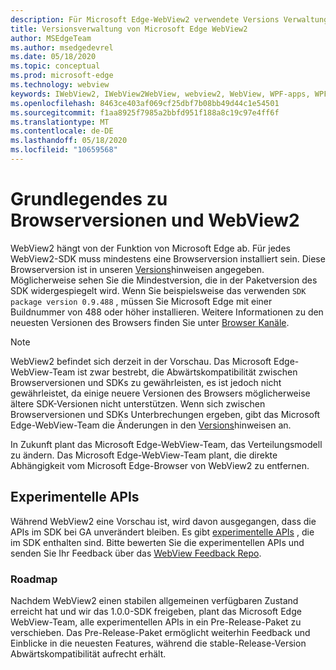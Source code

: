 ```yaml
---
description: Für Microsoft Edge-WebView2 verwendete Versions Verwaltungsmodelle
title: Versionsverwaltung von Microsoft Edge WebView2
author: MSEdgeTeam
ms.author: msedgedevrel
ms.date: 05/18/2020
ms.topic: conceptual
ms.prod: microsoft-edge
ms.technology: webview
keywords: IWebView2, IWebView2WebView, webview2, WebView, WPF-apps, WPF, Edge, ICoreWebView2, ICoreWebView2Host, Browser-Steuerelement, Edge-HTML
ms.openlocfilehash: 8463ce403af069cf25dbf7b08bb49d44c1e54501
ms.sourcegitcommit: f1aa8925f7985a2bbfd951f188a8c19c97e4ff6f
ms.translationtype: MT
ms.contentlocale: de-DE
ms.lasthandoff: 05/18/2020
ms.locfileid: "10659568"
---
```

# Grundlegendes zu Browserversionen und WebView2  

WebView2 hängt von der Funktion von Microsoft Edge ab.  Für jedes WebView2-SDK muss mindestens eine Browserversion installiert sein.  Diese Browserversion ist in unseren [Versions][Webview2Releasenotes]hinweisen angegeben.  Möglicherweise sehen Sie die Mindestversion, die in der Paketversion des SDK widergespiegelt wird.  Wenn Sie beispielsweise das verwenden `SDK package version 0.9.488` , müssen Sie Microsoft Edge mit einer Buildnummer von 488 oder höher installieren.  Weitere Informationen zu den neuesten Versionen des Browsers finden Sie unter [Browser Kanäle][DeployedgeChannels].  

> [!NOTE]
> WebView2 befindet sich derzeit in der Vorschau.  Das Microsoft Edge-WebView-Team ist zwar bestrebt, die Abwärtskompatibilität zwischen Browserversionen und SDKs zu gewährleisten, es ist jedoch nicht gewährleistet, da einige neuere Versionen des Browsers möglicherweise ältere SDK-Versionen nicht unterstützen.  Wenn sich zwischen Browserversionen und SDKs Unterbrechungen ergeben, gibt das Microsoft Edge-WebView-Team die Änderungen in den [Versions][Webview2Releasenotes]hinweisen an.  

In Zukunft plant das Microsoft Edge-WebView-Team, das Verteilungsmodell zu ändern.  Das Microsoft Edge-WebView-Team plant, die direkte Abhängigkeit vom Microsoft Edge-Browser von WebView2 zu entfernen.  <!--To learn more, see [WebView2 Runtime][Webview2IndexEdgeRuntime] in the [Distribution][Webview2Distibution] section.  -->  

<!--todo: dd link to distribution.md after publication  -->  

## Experimentelle APIs  

Während WebView2 eine Vorschau ist, wird davon ausgegangen, dass die APIs im SDK bei GA unverändert bleiben.  Es gibt [experimentelle APIs][Webview2ReferenceWin3209488Experimental] , die im SDK enthalten sind.  Bitte bewerten Sie die experimentellen APIs und senden Sie Ihr Feedback über das [WebView Feedback Repo][GithubMicrosoftedgeWebviewfeedback].  

### Roadmap  

Nachdem WebView2 einen stabilen allgemeinen verfügbaren Zustand erreicht hat und wir das 1.0.0-SDK freigeben, plant das Microsoft Edge WebView-Team, alle experimentellen APIs in ein Pre-Release-Paket zu verschieben.  Das Pre-Release-Paket ermöglicht weiterhin Feedback und Einblicke in die neuesten Features, während die stable-Release-Version Abwärtskompatibilität aufrecht erhält.  

<!--links -->

[Webview2Distibution]: ./distribution.md "nicht vorhanden | Microsoft docs"  
[Webview2IndexEdgeRuntime]: ../index.md#microsoft-edge-webview2-runtime "Microsoft Edge WebView2 Runtime – Microsoft Edge WebView2 (Developer Preview) | Microsoft docs"  
[Webview2ReferenceWin3209488Experimental]: ../reference/win32/0-9-488-reference-webview2.md#experimental "Experimental-Reference (WebView2) | Microsoft docs"  
[Webview2Releasenotes]: ../releasenotes.md "Anmerkungen zu dieser Version von WebView2 SDK | Microsoft docs"  

[DeployedgeChannels]: /deployedge/microsoft-edge-channels "Übersicht über die Microsoft Edge-Kanäle | Microsoft docs"  

[GithubMicrosoftedgeWebviewfeedback]: https://github.com/MicrosoftEdge/WebViewFeedback "WebView-Feedback-MicrosoftEdge/WebViewFeedback | GitHub"  
